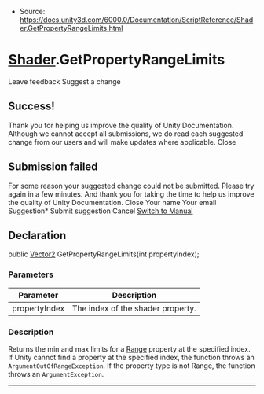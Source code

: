 * Source: https://docs.unity3d.com/6000.0/Documentation/ScriptReference/Shader.GetPropertyRangeLimits.html

#  [Shader](https://docs.unity3d.com/6000.0/Documentation/ScriptReference/Shader.html).GetPropertyRangeLimits
Leave feedback
Suggest a change
## Success!
Thank you for helping us improve the quality of Unity Documentation. Although we cannot accept all submissions, we do read each suggested change from our users and will make updates where applicable.
Close
## Submission failed
For some reason your suggested change could not be submitted. Please <a>try again</a> in a few minutes. And thank you for taking the time to help us improve the quality of Unity Documentation.
Close
Your name Your email Suggestion* Submit suggestion
Cancel
[Switch to Manual](https://docs.unity3d.com/6000.0/Documentation/Manual/class-Shader.html "Go to Shader Component in the Manual")
## Declaration
public [Vector2](https://docs.unity3d.com/6000.0/Documentation/ScriptReference/Vector2.html) GetPropertyRangeLimits(int propertyIndex); 
### Parameters
Parameter | Description  
---|---  
propertyIndex | The index of the shader property.  
### Description
Returns the min and max limits for a [Range](https://docs.unity3d.com/6000.0/Documentation/ScriptReference/Rendering.ShaderPropertyType.Range.html) property at the specified index.
If Unity cannot find a property at the specified index, the function throws an `ArgumentOutOfRangeException`. If the property type is not Range, the function throws an `ArgumentException`.
* * *
